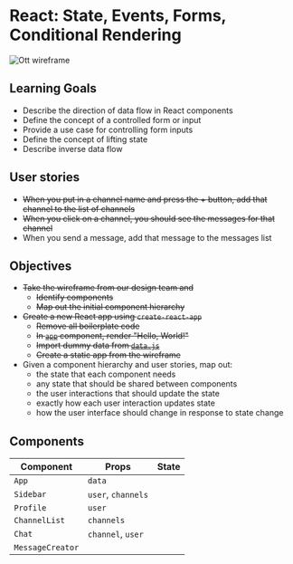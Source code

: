 # React: State, Events, Forms, Conditional Rendering

![Ott wireframe](ott-wireframe.png)


## Learning Goals

* Describe the direction of data flow in React components
* Define the concept of a controlled form or input
* Provide a use case for controlling form inputs
* Define the concept of lifting state
* Describe inverse data flow


## User stories

* ~~When you put in a channel name and press the + button, add that channel to the list of channels~~
* ~~When you click on a channel, you should see the messages for that channel~~
* When you send a message, add that message to the messages list


## Objectives

- ~~Take the wireframe from our design team and~~
  - ~~Identify components~~
  - ~~Map out the initial component hierarchy~~
- ~~Create a new React app using `create-react-app`~~
  - ~~Remove all boilerplate code~~
  - ~~In [`app`](./ott/src/App.js) component, render "Hello, World!"~~
  - ~~Import dummy data from [`data.js`](./ott/src/data.js)~~
  - ~~Create a static app from the wireframe~~
- Given a component hierarchy and user stories, map out:
  - the state that each component needs
  - any state that should be shared between components
  - the user interactions that should update the state
  - exactly how each user interaction updates state
  - how the user interface should change in response to state change

## Components

|Component|Props|State|
|---|---|---|
|`App`|`data`||
|`Sidebar`|`user`, `channels`||
|`Profile`|`user`||
|`ChannelList`|`channels`||
|`Chat`|`channel`, `user`||
|`MessageCreator`|||
